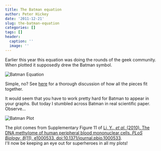 ```yaml
---
title: The Batman equation
author: Peter Hickey
date: '2011-12-21'
slug: the-batman-equation
categories: []
tags: []
header:
  caption: ''
  image: ''
---
```


Earlier this year this equation was doing the rounds of the geek community. 
When plotted it supposedly drew the Batman symbol.

![Batman Equation](/img/batman_equation.jpg)

Simple, no? See [here](https://math.stackexchange.com/questions/54506/is-this-batman-equation-for-real) 
for a thorough discussion of how all the pieces fit together.

It would seem that you have to work pretty hard for Batman to appear in your 
graphs. But today I stumbled across Batman in real scientific paper. Observe...

![Batman Plot](/img/batman_plot.png)

The plot comes from Supplementary Figure 11 of [Li, Y., _et al_. (2010). The DNA methylome of human peripheral blood mononuclear cells. _PLoS Biology_, _8_(11), e1000533. doi:10.1371/journal.pbio.1000533](http://journals.plos.org/plosbiology/article?id=10.1371/journal.pbio.1000533).  
I'll now be keeping an eye out for superheroes in all my plots!
